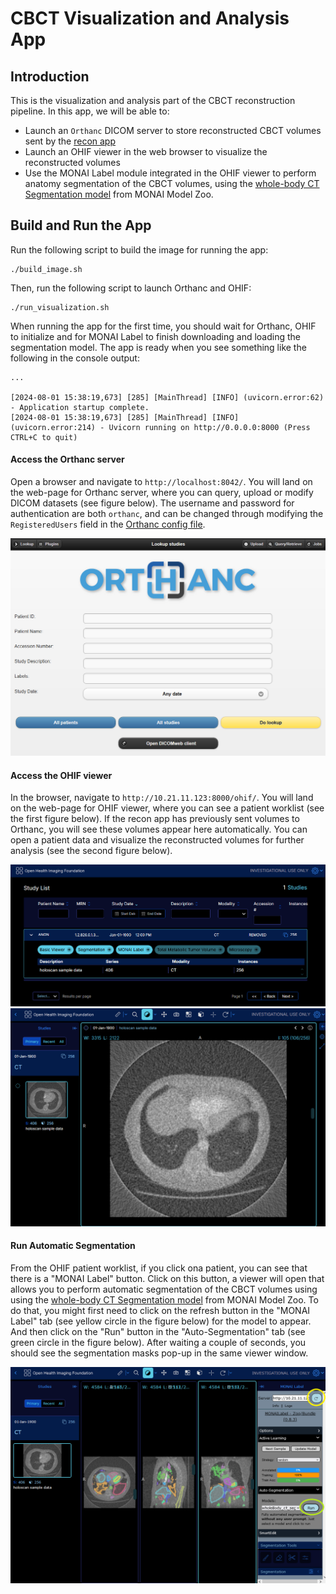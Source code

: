 # CBCT Visualization and Analysis App

## Introduction

This is the visualization and analysis part of the CBCT reconstruction
pipeline. In this app, we will be able to:
- Launch an `Orthanc` DICOM server to store reconstructed CBCT volumes
  sent by the [recon app](../recon/README.md)
- Launch an OHIF viewer in the web browser to visualize the
  reconstructed volumes
- Use the MONAI Label module integrated in the OHIF viewer to
  perform anatomy segmentation of the CBCT volumes, using the
  [whole-body CT Segmentation
  model](https://github.com/Project-MONAI/model-zoo/tree/dev/models/wholeBody_ct_segmentation)
  from MONAI Model Zoo.

## Build and Run the App

Run the following script to build the image for running the app:
```
./build_image.sh
```

Then, run the following script to launch Orthanc and OHIF:
```
./run_visualization.sh
```
When running the app for the first time, you should wait for Orthanc,
OHIF to initialize and for MONAI Label to finish downloading and
loading the segmentation model. The app is ready when you see
something like the following in the console output:
```
...

[2024-08-01 15:38:19,673] [285] [MainThread] [INFO] (uvicorn.error:62) - Application startup complete.
[2024-08-01 15:38:19,673] [285] [MainThread] [INFO] (uvicorn.error:214) - Uvicorn running on http://0.0.0.0:8000 (Press CTRL+C to quit)

```

#### Access the Orthanc server

Open a browser and navigate to `http://localhost:8042/`. You will land
on the web-page for Orthanc server, where you can query, upload or
modify DICOM datasets (see figure below). The username and password
for authentication are both `orthanc`, and can be changed through
modifying the `RegisteredUsers` field in the [Orthanc config
file](orthanc/orthanc_config.json).

<img src="./figs/orthanc-landing.png" width="600" alt="Orthanc landing"/>

#### Access the OHIF viewer

In the browser, navigate to `http://10.21.11.123:8000/ohif/`. You will
land on the web-page for OHIF viewer, where you can see a patient
worklist (see the first figure below). If the recon app has
previously sent volumes to Orthanc, you will see these volumes appear
here automatically. You can open a patient data and visualize the
reconstructed volumes for further analysis  (see the second figure
below).

<img src="./figs/ohif-landing.png" width="600" alt="OHIF landing"/>
<img src="./figs/ohif-viewer.png" width="600" alt="OHIF viewer"/>

#### Run Automatic Segmentation

From the OHIF patient worklist, if you click ona patient, you can see
that there is a "MONAI Label" button. Click on this button, a viewer
will open that allows you to perform automatic segmentation of the
CBCT volumes using using the [whole-body CT Segmentation
model](https://github.com/Project-MONAI/model-zoo/tree/dev/models/wholeBody_ct_segmentation)
from MONAI Model Zoo. To do that, you might first need to click on the
refresh button in the "MONAI Label" tab (see yellow circle in the
figure below) for the model to appear. And then click on the "Run"
button in the "Auto-Segmentation" tab (see green circle in the figure
below). After waiting a couple of seconds, you should see the
segmentation masks pop-up in the same viewer window.

<img src="./figs/monai-label.png" width="600" alt="MONAI Label"/>
